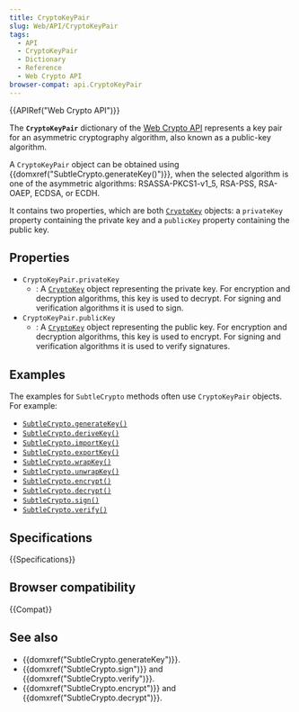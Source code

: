 ```yaml
---
title: CryptoKeyPair
slug: Web/API/CryptoKeyPair
tags:
  - API
  - CryptoKeyPair
  - Dictionary
  - Reference
  - Web Crypto API
browser-compat: api.CryptoKeyPair
---
```

{{APIRef("Web Crypto API")}}

The **`CryptoKeyPair`** dictionary of the [Web Crypto API](/en-US/docs/Web/API/Web_Crypto_API) represents a key pair for an asymmetric cryptography algorithm, also known as a public-key algorithm.

A `CryptoKeyPair` object can be obtained using {{domxref("SubtleCrypto.generateKey()")}}, when the selected algorithm is one of the asymmetric algorithms: RSASSA-PKCS1-v1_5, RSA-PSS, RSA-OAEP, ECDSA, or ECDH.

It contains two properties, which are both [`CryptoKey`](/en-US/docs/Web/API/CryptoKey) objects: a `privateKey` property containing the private key and a `publicKey` property containing the public key.

## Properties

- `CryptoKeyPair.privateKey`
  - : A [`CryptoKey`](/en-US/docs/Web/API/CryptoKey) object representing the private key. For encryption and decryption algorithms, this key is used to decrypt. For signing and verification algorithms it is used to sign.
- `CryptoKeyPair.publicKey`
  - : A [`CryptoKey`](/en-US/docs/Web/API/CryptoKey) object representing the public key. For encryption and decryption algorithms, this key is used to encrypt. For signing and verification algorithms it is used to verify signatures.

## Examples

The examples for `SubtleCrypto` methods often use `CryptoKeyPair` objects. For example:

- [`SubtleCrypto.generateKey()`](/en-US/docs/Web/API/SubtleCrypto/generateKey)
- [`SubtleCrypto.deriveKey()`](/en-US/docs/Web/API/SubtleCrypto/deriveKey)
- [`SubtleCrypto.importKey()`](/en-US/docs/Web/API/SubtleCrypto/importKey)
- [`SubtleCrypto.exportKey()`](/en-US/docs/Web/API/SubtleCrypto/exportKey)
- [`SubtleCrypto.wrapKey()`](/en-US/docs/Web/API/SubtleCrypto/wrapKey)
- [`SubtleCrypto.unwrapKey()`](/en-US/docs/Web/API/SubtleCrypto/unwrapKey)
- [`SubtleCrypto.encrypt()`](/en-US/docs/Web/API/SubtleCrypto/encrypt)
- [`SubtleCrypto.decrypt()`](/en-US/docs/Web/API/SubtleCrypto/decrypt)
- [`SubtleCrypto.sign()`](/en-US/docs/Web/API/SubtleCrypto/sign)
- [`SubtleCrypto.verify()`](/en-US/docs/Web/API/SubtleCrypto/verify)

## Specifications

{{Specifications}}

## Browser compatibility

{{Compat}}

## See also

- {{domxref("SubtleCrypto.generateKey")}}.
- {{domxref("SubtleCrypto.sign")}} and {{domxref("SubtleCrypto.verify")}}.
- {{domxref("SubtleCrypto.encrypt")}} and {{domxref("SubtleCrypto.decrypt")}}.
